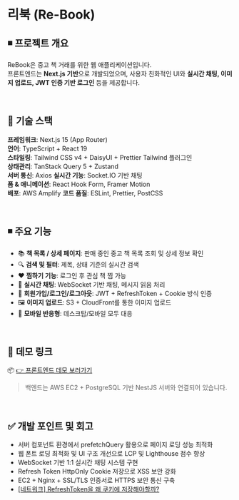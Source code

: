 # 리북 (Re-Book)

## ◾ 프로젝트 개요

ReBook은 중고 책 거래를 위한 웹 애플리케이션입니다.  
프론트엔드는 **Next.js 기반**으로 개발되었으며, 사용자 친화적인 UI와 **실시간 채팅, 이미지 업로드, JWT 인증 기반 로그인** 등을 제공합니다.

<br />


## 🧱 기술 스택 

**프레임워크**: Next.js 15 (App Router)  
**언어**: TypeScript + React 19  
**스타일링**: Tailwind CSS v4 + DaisyUI + Prettier Tailwind 플러그인  
**상태관리**: TanStack Query 5 + Zustand  
**서버 통신**: Axios
**실시간 기능**: Socket.IO 기반 채팅  
**폼 & 애니메이션**: React Hook Form, Framer Motion  
**배포**: AWS Amplify
**코드 품질**: ESLint, Prettier, PostCSS

<br />

## ◾ 주요 기능

- 📚 **책 목록 / 상세 페이지**: 판매 중인 중고 책 목록 조회 및 상세 정보 확인
- 🔍 **검색 및 필터**: 제목, 상태 기준의 실시간 검색
- ❤️ **찜하기 기능**: 로그인 후 관심 책 찜 가능
- 💬 **실시간 채팅**: WebSocket 기반 채팅, 메시지 읽음 처리
- 👤 **회원가입/로그인/로그아웃**: JWT + RefreshToken + Cookie 방식 인증
- 🖼️ **이미지 업로드**: S3 + CloudFront를 통한 이미지 업로드
- 📱 **모바일 반응형**: 데스크탑/모바일 모두 대응

<br />

## 🔗 데모 링크

📦 [👉 프론트엔드 데모 보러가기](https://rebook-v2.d2nh4o8zioz2s8.amplifyapp.com)

> 백엔드는 AWS EC2 + PostgreSQL 기반 NestJS 서버와 연결되어 있습니다.

<br />

## ✅ 개발 포인트 및 회고
* 서버 컴포넌트 환경에서 prefetchQuery 활용으로 페이지 로딩 성능 최적화
* 웹 폰트 로딩 최적화 및 UI 구조 개선으로 LCP 및 Lighthouse 점수 향상
* WebSocket 기반 1:1 실시간 채팅 시스템 구현
* Refresh Token HttpOnly Cookie 저장으로 XSS 보안 강화
* EC2 + Nginx + SSL/TLS 인증서로 HTTPS 보안 통신 구축
* [[네트워크] RefreshToken을 왜 쿠키에 저장해야할까?](https://sj0826.github.io/network/network-RefreshToken%EC%9D%84-%EC%99%9C-%EC%BF%A0%ED%82%A4%EC%97%90-%EC%A0%80%EC%9E%A5%ED%95%B4%EC%95%BC%ED%95%A0%EA%B9%8C/)
